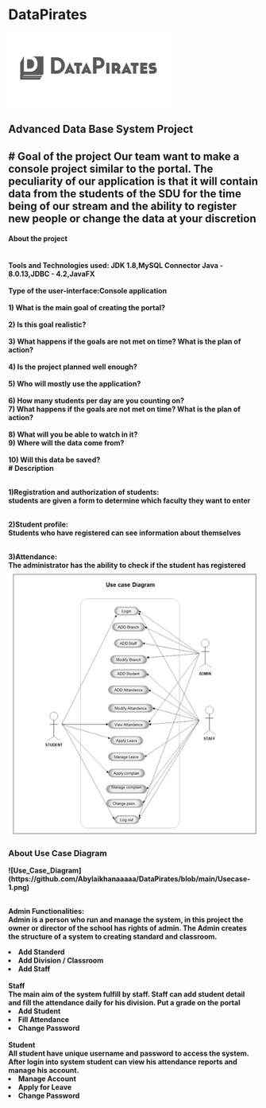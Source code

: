 # DataPirates
![Our_Logo](https://github.com/Abylaikhanaaaaa/DataPirates/blob/main/logo.png)
<h2>Advanced Data Base System Project<h2> 
# Goal of the project
Our team want to make a console project similar to the portal. The peculiarity of our application is that it will contain data from the students of the SDU for the time being of our stream and the ability to register new people or change the data at your discretion
<h4> About the project<h4>
<br> Tools and Technologies used: JDK 1.8,MySQL Connector Java - 8.0.13,JDBC - 4.2,JavaFX</br>
<br>Type of the user-interface:Console application</br>
<br> 1) What is the main goal of creating the portal?</br>
<br>2) Is this goal realistic?</br>
<br>3) What happens if the goals are not met on time? What is the plan of action?</br>
<br>4) Is the project planned well enough?</br>
<br>5) Who will mostly use the application?</br>
<br>6) How many students per day are you counting on?<br8>
<br>7) What happens if the goals are not met on time? What is the plan of action?</br>
<br>8) What will you be able to watch in it?
<br>9) Where will the data come from?</br>
<br>10) Will this data be saved?</br>
# Description

<br>1)Registration and authorization of students:
<br>students are given a form to determine which faculty they want to enter

<br>2)Student profile:
<br>Students who have registered can see information about themselves

<br>3)Attendance:
<br>The administrator has the ability to check if the student has registered
![Use_Case_Diagram](https://github.com/Abylaikhanaaaaa/DataPirates/blob/main/Usecase-1.png)

<h3>About Use Case Diagram</h3>
![Use_Case_Diagram](https://github.com/Abylaikhanaaaaa/DataPirates/blob/main/Usecase-1.png)

<br>Admin Functionalities:</br>
 Admin is a person who run and manage the system, in this project the owner or director of the school has rights of admin. The Admin creates the structure of a system to creating standard and classroom.
<li>Add Standerd</li>
<li>Add Division / Classroom</li>
<li>Add Staff</li>
<br>Staff</br>
The main aim of the  system fulfill by staff. Staff can add student detail and fill the attendance daily for his division. Put a grade on the portal
  <li>Add Student</li>
  <li>Fill Attendance</li>
  <li>Change Password</li>
<br>Student</br>
All student have unique username and password to access the system. After login into system student can view his attendance reports and manage his account. 
  <li>Manage Account</li>
  <li>Apply for Leave</li>
  <li>Change Password</li>
  
